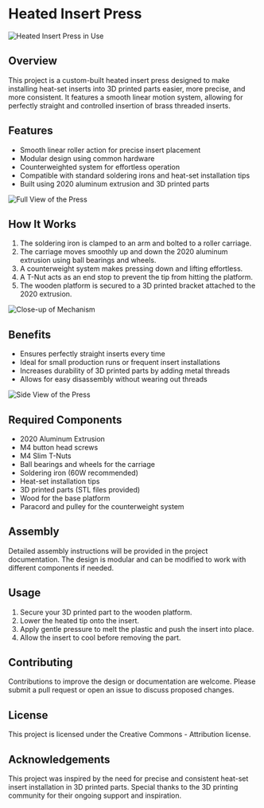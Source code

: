# Heated Insert Press

![Heated Insert Press in Use](https://github.com/user-attachments/assets/890fffa0-00b5-42b8-917f-83aabe8aeca2)

## Overview

This project is a custom-built heated insert press designed to make installing heat-set inserts into 3D printed parts easier, more precise, and more consistent. It features a smooth linear motion system, allowing for perfectly straight and controlled insertion of brass threaded inserts.

## Features

- Smooth linear roller action for precise insert placement
- Modular design using common hardware
- Counterweighted system for effortless operation
- Compatible with standard soldering irons and heat-set installation tips
- Built using 2020 aluminum extrusion and 3D printed parts

![Full View of the Press](https://github.com/user-attachments/assets/ce19acf5-4749-4801-a053-5d02fa0b409b)

## How It Works

1. The soldering iron is clamped to an arm and bolted to a roller carriage.
2. The carriage moves smoothly up and down the 2020 aluminum extrusion using ball bearings and wheels.
3. A counterweight system makes pressing down and lifting effortless.
4. A T-Nut acts as an end stop to prevent the tip from hitting the platform.
5. The wooden platform is secured to a 3D printed bracket attached to the 2020 extrusion.

![Close-up of Mechanism](https://github.com/user-attachments/assets/7b569d44-b4b9-4eee-826a-46555a8c227d)

## Benefits

- Ensures perfectly straight inserts every time
- Ideal for small production runs or frequent insert installations
- Increases durability of 3D printed parts by adding metal threads
- Allows for easy disassembly without wearing out threads

![Side View of the Press](https://github.com/user-attachments/assets/ef4c0d66-41f9-4224-82ee-b7352c712e18)

## Required Components

- 2020 Aluminum Extrusion
- M4 button head screws
- M4 Slim T-Nuts
- Ball bearings and wheels for the carriage
- Soldering iron (60W recommended)
- Heat-set installation tips
- 3D printed parts (STL files provided)
- Wood for the base platform
- Paracord and pulley for the counterweight system

## Assembly

Detailed assembly instructions will be provided in the project documentation. The design is modular and can be modified to work with different components if needed.

## Usage

1. Secure your 3D printed part to the wooden platform.
2. Lower the heated tip onto the insert.
3. Apply gentle pressure to melt the plastic and push the insert into place.
4. Allow the insert to cool before removing the part.

## Contributing

Contributions to improve the design or documentation are welcome. Please submit a pull request or open an issue to discuss proposed changes.

## License

This project is licensed under the Creative Commons - Attribution license.

## Acknowledgements

This project was inspired by the need for precise and consistent heat-set insert installation in 3D printed parts. Special thanks to the 3D printing community for their ongoing support and inspiration.
